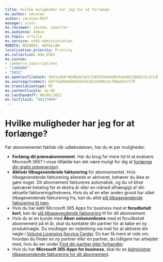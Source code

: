 ```yaml
---
title: Hvilke muligheder har jeg for at forlænge
ms.author: cmcatee
author: cmcatee-MSFT
manager: scotv
ms.reviewer: jkinma, jmueller
ms.audience: Admin
ms.topic: article
ms.service: o365-administration
ROBOTS: NOINDEX, NOFOLLOW
localization_priority: Priority
ms.collection: Adm_O365
ms.custom:
- commerce_subscriptions
- "1400006"
- "5832"
ms.openlocfilehash: 9641edb674b90a97a617349250494d053a9e0518bbb13c171d5f164a117abf3d
ms.sourcegitcommit: b5f7da89a650d2915dc652449623c78be6247175
ms.translationtype: MT
ms.contentlocale: da-DK
ms.lasthandoff: 08/05/2021
ms.locfileid: "54117694"
---
```

# <a name="what-are-my-options-to-extend"></a>Hvilke muligheder har jeg for at forlænge?

Før abonnementet faktisk når udløbsdatoen, har du et par muligheder:

- **Forlæng dit prøveabonnement**.  Har du brug for mere tid til at evaluere Microsoft 365? I visse tilfælde kan det være muligt for dig at [forlænge din gratis prøveversion](https://docs.microsoft.com/microsoft-365/commerce/extend-your-trial).  
- **Aktivér tilbagevendende fakturering** for abonnementet. Hvis tilbagevendende fakturering allerede er aktiveret, behøver du ikke at gøre noget. Dit abonnement faktureres automatisk, og du vil blive opkrævet betaling for et ekstra år eller en måned afhængigt af din aktuelle faktureringsfrekvens. Hvis du af en eller anden grund har slået tilbagevendende fakturering fra, kan du altid [slå tilbagevendende fakturering til igen](https://docs.microsoft.com/microsoft-365/commerce/subscriptions/renew-your-subscription).
- Hvis du har købt Microsoft 365 Apps for business med et **forudbetalt kort**, kan du [slå tilbagevendende fakturering](https://docs.microsoft.com/microsoft-365/commerce/subscriptions/renew-your-subscription) til for dit abonnement.
- Hvis du er en kunde med **Åben volumenlicens** med et forudbetalt abonnement på et år, skal du kontakte din partner for at købe en ny produktnøgle. Du modtager en vejledning via mail for at aktivere din nøgle i [Volume Licensing Service Center](https://go.microsoft.com/fwlink/p/?LinkID=282016). Du kan få mere at vide om, hvordan du finder en ny partner eller en partner, du tidligere har arbejdet med, hvis du ser under [Find din partner eller forhandler](https://docs.microsoft.com/microsoft-365/admin/manage/find-your-partner-or-reseller).
- Hvis du har **Microsoft 365 Apps for business**, skal du se [Administrer tilbagevendende fakturering for dit abonnement](https://docs.microsoft.com/microsoft-365/commerce/subscriptions/renew-your-subscription).
